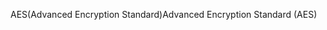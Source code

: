 <span data-ttu-id="29d63-101">AES(Advanced Encryption Standard)</span><span class="sxs-lookup"><span data-stu-id="29d63-101">Advanced Encryption Standard (AES)</span></span>